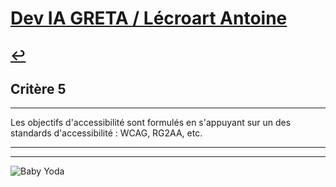 
# [Dev IA GRETA / Lécroart Antoine](https://github.com/Dev-IA-2024/antoine.lecroart)

[↩️](..)
---

## Critère 5

---

Les objectifs d'accessibilité sont formulés en s'appuyant sur un des standards d'accessibilité : WCAG, RG2AA, etc.

---
---
![Baby Yoda](https://images3.alphacoders.com/110/1108129.jpg)
